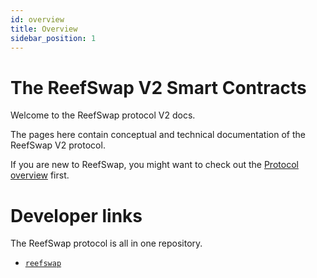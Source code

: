 ```yaml
---
id: overview
title: Overview
sidebar_position: 1
---
```


# The ReefSwap V2 Smart Contracts

Welcome to the ReefSwap protocol V2 docs.

The pages here contain conceptual and technical documentation of the ReefSwap V2 protocol.

If you are new to ReefSwap, you might want to check out the [Protocol overview](../V2/concepts/protocol-overview/how-reefswap-works) first.

# Developer links

The ReefSwap protocol is all in one repository.

- [`reefswap`](https://github.com/reef-chain/reefswap)